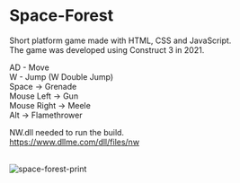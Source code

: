 # Space-Forest
Short platform game made with HTML, CSS and JavaScript.<br>
The game was developed using Construct 3 in 2021.<br>

AD - Move<br>
W - Jump (W Double Jump)<br>
Space -> Grenade<br>
Mouse Left -> Gun<br>
Mouse Right -> Meele<br>
Alt -> Flamethrower<br>

NW.dll needed to run the build.<br>
https://www.dllme.com/dll/files/nw
<br><br>

![space-forest-print](https://github.com/user-attachments/assets/ecfc1833-e5e4-4d08-8b98-587c2b5fb644)


